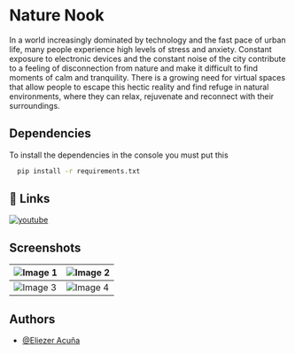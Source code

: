
# Nature Nook

In a world increasingly dominated by technology and the fast pace of urban life, many people experience high levels of stress and anxiety. Constant exposure to electronic devices and the constant noise of the city contribute to a feeling of disconnection from nature and make it difficult to find moments of calm and tranquility. There is a growing need for virtual spaces that allow people to escape this hectic reality and find refuge in natural environments, where they can relax, rejuvenate and reconnect with their surroundings.
## Dependencies

To install the dependencies in the console you must put this

```bash
  pip install -r requirements.txt
```


## 🔗 Links

[![youtube](https://img.shields.io/badge/youtube-1DA1F2?style=for-the-badge&logo=youtube&logoColor=white)](https://youtu.be/vFR05D47q4Q/)


    
## Screenshots

| ![Image 1](https://lh3.googleusercontent.com/fife/ALs6j_EjUcXoqIJC9iur_zXk7F6Wua7myOrzITZalXcvYz76jqcz5L6lALIkIJmetpdxE2TMgYMYrwWSzkyHabIoKn-H7ono9TA0_vgtB3URRcviZULJUtOr9n1VDcHtT_rHGnNjViiOc1CqCpfJt8LfK5xViL9LocXAfvLS-R0fEaD7DBgmeAx27uWABlejGBoNKpL2HUJQqza65ouQQG9ZidjuzI-eIphBDVzZQ0tQ75-rWLaDFaLmYbV-sKzoxs3lPxVKBCx5g0lIkzMP-4VUocvb7j80nrDst671o6jnYnLSTO6UiBAGGvBtDb2KVqPgaN4ZKEQqGMGPz52ytwTCjMusCNz_Kp3g9ZnyiJor0mxIaSklR7qvv6sUvz0SOv4wV9jQeigDLANpfyRIMO9H6x8HzhcW5MbxMobSbwD5JZ6QtBwJz2-mKS5Vp4qYXOAWtZZuphlBrEZ5ZzGLIAaK2IIOHgYalXHasn8n3Ib1xl99cr6kTnb9vuZBGpl2i-dNAv-SzDik1kxPiYLlopUpSRQWtxwjkMbZ4dg4Ejtcc4xSkTJZiDlzQG5WWW_9IvVhvnWk11lSm2FRpSviG2ZoSKY69xp7oBW4q9eBTkD1L17xnyJsAf9SPKYTHwCMmXXfORL8oVvc0rhom9ACTMH06B_KPwbayC624rmuKCs-HWolXgmCEKiM_0k3ZrtOvpbukUy4m6xzIJEcNGPZr1TwyGJdESLiS_Fj2ekzpf2C9sbbrGrSXzLjkdLxCT9i8LQi1DzcyXowOMcSL16Pjqh_lipqCUFHzIU7sZJhQ75T0PVVvCBmCPGdLWG4mqLcOkQvUEH3f234Xf08lvIeByG1fq5cSJAA4u5HB7qXNuofi-cG5fP4l88MYdP-bVmccRFQPaaCv4RLpUCNJ7wsiJPKlhr-BKcYHiuQbtuN-95Y-eqebJD72Ue5Fr4aYdqHBLtCo8qo-r2reyltSTXstaHhzNcjS14G8xV7SP6MSa-OzlmRgYNMUBbWno_sXc9ylTFZrDBA7J7JdbQQz1CeNg4g5FIUprJTyRAquW7dmC_1tM1bEW8Lk-UUyrdolveXvu65jyigpND9mhj936uiu_wEVyec13r8WhEkC2NJde9rErwP4aF5x3FneiinFwae7dy5K44GDTUkXalmHHNZQfculE_ofiNP8HJi0Ai49cYpC_dM3Ptkkk_JNXTi5A87JURjh37wm8bTU-NFkcUO3ecGXY56bxuLX1wRUsdYLNAatepsCm91W-B5JzcmjxCUihrqsm39hjFcXOIMRRtWh6D89zjfX5NbQ2O_q-zCmxUPY53s57qesn-jSVUf04_q0zPLecxXGGAFozDEKXmOXiJTp7CbfCQYPHctPDRoLZBRYTeBTvgDoGHzZIb7m7hOjKZbrate1-AOHvUc-VnnRnKoEJCrN1VrVubms75A7MqZQZv1pMuyjwEOZs4TCoBA-P7lCOEVYGQUP4ocpLgBHyaoXYUWNaj42UdtcbRa0cbaK1s6tlo3uUYkFgasLc_kVDR9nhUfVXq5sSRsA0ASgZv5llVchCraJN7ZsibNxJxKTxJLWAofdBENpuj7NgSnS3RC9f3DRpUzHNUVsLHmH6HtOsHgJ7dgkCAXWYxQy60T3SrHaYTCJw=w1868-h893) | ![Image 2](https://lh3.googleusercontent.com/fife/ALs6j_E_yKT2GT6gBpBqStYBr4j2jl6FcRHLJDoEvRoyHQHuZu1hY0MN-7rZAFK9_NDcRGEcekgPvQ580YoLW6pbyr1BklxA-HfRGd6MN--LQDZqIQ1EgcKHrx0Doe-eQ7azBryBUSzNhwhyLiWGhBFsDJj7eeJhaBjosebgR8AbY_ofiDeJ-5OpljeyLj13GLklcdGKLwL8RrrHH3HHplPv7zlTP-VpvJYz8jSDF9UoloavCA3GJniC2kjoXGBLyd_-Zy-1gIKDuCmZizXAO0JdxUCfAYIhWf3tYbulJTT1Skj1gpf-FX_v9lwdpzbukzJQCU2c0IpK5QLvvI5eqb4KVShHZO2uAhEQpIHPv6LvAFiWMj9CXyFTzWWCcvmHm7HMUpMZ-2XXD6xPmGem4wFZ3l697Z3cNECqfNtmZzqfRjiFABZvyhUsYCDTUbu7w69DJ4tVY_U2s7RuiPs5LXYJngkJIdHuy92Rqr7sBkNXb6tp9nVtpSYyQrWXg641q17Roic9nc_u6idI8r8S0_t0UEhE9R8PtCFtR5xub_9u374VNHzlNHGExiiljNyGZt_D6nbQFUTv1VGP3Bmbw9wkHrWqouOZKa2pViK36gEWuSNi_vsMqxLBYhSoxSoUODbRnyPbemaGBOM0UKFN-hIsCVIkc59M77Ztmq_vMfkUToIdKy5gnkFA2D4UUrfSt_UTzzf_UA_u49HnZpyobEQNoJ14X5p02jGCzEO7nrOFLGs8axuKJ8VrrBfWLeyc9zJclGUQ7ryMNPLZPOkWyY9CK0vf2XFuD-h7GPR9x9tLIn3evBkAW_wziH_Cmse5L6SqBUZBr5JTAhM41O5ttfnYYfYTxE63ur-cqEv-CBBJMtXT8ABZ-SHoh7BfmqMvfoZc1k8rJ94ajyMyS1XGkdjnco7d7p4VFdSm5kYL-1TxK-Q4_UwX8fD0mED9OCWO4trmtM9s9rHvlhp0oXnuRHPBS_t0J08aKGpwlzFH8MHn3i_DtOvQJAoAp4QqcaKlAcvh_QW2V8NRSLYRlKJJi495AZMcShumJoVgyMlTI7Ew18JlkgDmnbXW_u_oEGn8a_ym4IGPm02aZM8b7OGYhGNVBi6ZOLeNfl8cO0KPzWzEQXKv9I4MbVfdK-3tlSHlS07bk2lEkNJHgWVJsUvwVurx3LG-NP5xS4HJJmPDPh0S6N-UI4Xjr16ydhpOrek2mU6oPS60l9dszBoK2aXfMm1BKaP_NUvuWOuL-KcTrSV8rk67tcf-2xtocE5CL7ma6wnlwuDDcmHIpAT-M0s1QarajcMdsYwLD2LSJreL5HSlzsYhmbTp2PWA5_s9kCFhozqsYw_XvyWlXifdVMyAVgrT5g5GTMAgmchs2xTOxLMa6_m_qJAlP5ak2APzJnbBrSWWksq4RRRM5JIKxL5wq6RTLGAX-PQcAkKJNmohMxlksH11qEmxMKoJ2EaPaBRjS_MGBFj0nOr1WhrDjWOcgc5qOie1raJUP1GhdfdvQ-q_5t-Ot4BkoM0gda7r0jZxHRiX3HiNW6Y_5CHwMs6r9Lh4i7GlKdB72s3UhDAv0cyqUL20CJ7_Vfb_1avhVDCWMU_2UG4riqDxDDM7B4ins2jZrOD_S5SYmkz87XBmTiObafHQp00CJ8Y=w1868-h893) |
|--------------------------------------------|--------------------------------------------|
| ![Image 3](https://lh3.googleusercontent.com/fife/ALs6j_H9cFhyO0FpqK5PCY2VCkOSXg4ks-H-3d3QTi1aoBKZf_ni6ZGVKH1VfoJSPRn5bWDcPjllbTY0ggZ0nOB7Ph7uf7uCBx04b1VQFg1SF5z-lq-p3kww_RGGPLQvOc9XiUnPE-yuVpudBe99yipddJ79J_VnyUt8DJu-Op5rfqTQ9Hk1D0TVGGJ6zsYgux0K1R6E8Y4-AYFNplrY775qPMochq1iz0bq4lVjBpneJtB-kJb2peZ4Tvf5ZLo3kR4-0X9kcf69CeV8yZ1YeySP1tGlL0qUtjCOZ40c44pOb6UCNpCu9T1H0AdS5ZtNpb7k3ztZO21y4F_qqLa4WzFpg7z2KesKSBXup-Ggn8ZLE7VTAjB0z-GODhBOg-rOP0KNkXsxJ4VMQvJphEzTXo5gwNtUTj4EAjTRWEmj3gZHNJJdgqAwJZvNbAE53-Im_vGk9G7UqkbbI2XE54p1NzHrnh_cqpK1OKuJgoxP6975-PKITUvYkWvqnubXfAMPXJUDpuLpmV7JSZeEnCaIPATmbx13rVDLlaIgFpRebFAbyfdTgJ8GCZJqsq5-b_yuesgG-TyktZoEw86DhusdWWnxBtEnHvWX_uH28369n6VbrInQ02M4HW4rrfyut91QawPxlZxRhYCAsX3iqKeXs7KvdGVEx0zlLAO_UqBoUAS7FpMNDae2vqSOKXvLb7869H5cqXMJpIgdbjPOYXvdG70-T3P7QAC0kN4uC3MBFXchwh72LDS4mkqWgrEehgaUnlQa9wdZgz-2pNJBpRlKxMq1VFl3aR6tqCPyBgFZfgScGqf5LsKE6wP5M3_p4pd4a6YSWsaRm3k0Yxdl-Hv6DVboleC9g7R_pFzBUGv1KCsKWaPo5NNmEy95qsBth2orNh5JSQoJMqNPHM7we2fNwrPwKg6QH6yVZSdpZ-uxtLQHZ6Pi0IQzr2nHuNxzfOL0jd47yEChQbolqDblpOOvRTCHBVkc0BqcsdaCZ4KbKMqfy0ID3evukdGTT6zafcb4SomF02XQsbZTv7x1UBW3QFSEtpzho9G-0hnuKW4Kx4YguGELwcNfrwkXjzPaTPM2PNAdb1Kiq4inCJ03W-xY61L1E3KfdUHB9c8n9OH82Aed_nolaAkOjjpgQtsRAWHF0LbUOR5ZPnBUDEJTcGFMMXdwGrIqLEuUP5_z1XYvwA0YzSXe7I4_cWoec6q_zEdPu8zfsJuZZyVhmOecg90gxHZM_EnElinGln7rNTSqt7ByIvsxog2FWXtqvFYsGFCW3y4KDcfo0XE1LA0V8fwHOfSfuPC5aQO8O1Us2dnnuMErSwPKzD5UhjdsG4KPYdOM_2ByqsHgiD8i1y1BeL2qk2RyfywZN8VBZ3_SH5qbQdvKk3iOU5HHnwI0_7OQrascGLEIXlCAIhmgM93bKMNNrDUuhnZQ3Tkga0SUIHTf65vfgVtcQD2vi29zRol5U_G82MeldKHaE3nqnO4Kkwk8wwAhrV-X0-WCa1-eGnXmnshcvaB3x_YdBlee8ROsQqNnq-c0S2148aG_ESm_k__-qQkQSUJS17tK4X1zH2PA8a27ui8C7gQEBUCAmVtZ9Ilnxr64Ji-ZGg8oLmBsmteDyD5feV0nS7JOtDKY6N8R-0YG9uw1aDUGbsA=w1142-h893) | ![Image 4](https://lh3.googleusercontent.com/fife/ALs6j_EIsJQ9jPZ861z9oZ2vpK5L3uFQ1L-uSTOcyf2wyovk86M9p2PISPgXN6xNSO9SiUDcD0Qw6Wf0iv47-6Eay0q6Yg8Nu_Rb1k5Q7t7PmX8ddGYf6aHJsJ6ACXy2A5tSPqEDWfJ1gRvBlitnrwK5oUagnNym8kIqiQwPW_WOh701NpsDSgypecwOYFyPyJQVhSRN4XMEl-YxiJ-no2UpG8D87FxGtcM_GVVE7N9_CsGbla7qJZ_PbDZcfYD2IQmpb_yt2opfNZk_GUJZPmzh7aYssh68yL4LHdZOiJFDBMaFd82xcWOOsHPEmJAzxVzQQewmcW5S5m2QdQAOmwxidYwhttKHUAn4xq7r3A6zktK2LVqz1iF01Su5rYhrMxPZIEAuYVg0aXe6U4lmKtf4IGM010YvFEjSkSY4bDwI-Qu0O-2ssVOaBDbPciEVFfwoP0zIqnhd78i0QKIRlb-GNwH58R8IWv0ZmiMF02fEGEVhEqaHRGPlvdBXPopEPc1Jgg00RKiik_Tqs1qv3vSBsFDARrxHz7MQdlOUKyORm5hbUMN_rt9RiTPH5GzxMCI3YrIP3XZO-G_Phaa9nTzxTmHuTHNcjXIrgqVJa5GQM3ArrYOUdACH0eJoN3sVYEqzk47alXeStgzlPw4H2RbaMA_gQrf8hqwbzfe_wqrIEF7196J-6aG1T_gL9Yq8O4dXYqkC1OpnpBJdv4f9TxI4uHvgAEV-OfPsluk1UBAp_6rD7SoaEnMBvakzPdOFVjAMd1E6ZMAJJxnhI7lYHXmAxd5XgDKzlkB3BPIdqJ0JFpwfAgNX6ZrLBlWX2fvkPr2m1V_3Gcz8pv0Xr5Tu_DBh9EX8f-m-3LBd4E7RKIW-4A2muRyIQ37bPPqEhLiK6W9MJX8p08hTTKF1x_wcJCIiuKGRyoSekgnyJanA6pyZzLyLp4JUEWXHCofNsS538gCtiin2oK1CtnkDxQhflsDA42XwUzXpUhWRa_uSM1Db_uVB2L3QPOOjxI1I51T5Fmk5Jtto3LgutZyg6axBg4ZzLp4hSr4BA0mzCwyjb1WB_IAKJvxNdHxpM2oVjNH6a9hFKSbxikFoGOXxC7E1HX9LaVBgwmP-b1pB46nZGRoc2uwJl9lX82fO1xQC4A02hsT4HCYZwrLkrG13-IUBSI2XDT1K3IXAKvlfsYtP-_lke_iXDdKsVyR-Aqed9OCejvqEReFQUnjJEDwwhlLF5ID-DHrENbCFg-u7MhXsAd0u1c7A5ZGm3D0flQYyvUDHKrOH1R4CtUc9XoOr4cZVy0MymJpfgKlfrbwFn0rK2RFTC_B6tRMeQemMY9UodvqeG1uGdgSVesLOBn7jHJj7At6Fsai0DwfCLrZ4snta1hYqfY-rsCvVvNdiaZpeqUgFkVfkDP0ZiZX3rrrbbjBhoUEztCYoboVgQ-duOQoe-bupVSUEXXtTYcyA34-LBdX2vjWUAeAJxa8AAGo3Qwls7bqTKKhizmOiaRQtgmo5U32wCrmBwv-V3vlZSMPa9epwD_rVU7YiYopYFILeWR0nOn-o3OP1AxjMlGKJUukvgwjgyIw9FUKKcLzOyOVXknTaxvg9jkAWJXYBTy8v7TJXZ5BUIg34r8T9T7c2JQ0ffp6CT0ScXnyti_o=w1142-h893) |


## Authors

- [@Eliezer Acuña](https://www.github.com/Elex03)
